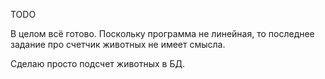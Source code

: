 TODO

В целом всё готово. Поскольку программа не линейная, то последнее 
задание про счетчик животных не имеет смысла.

Сделаю просто подсчет животных в БД.